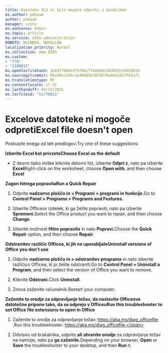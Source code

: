 ```yaml
---
title: Datoteke XLS ni bilo mogoče odpreti z dvoklikom
ms.author: pebaum
author: pebaum
manager: scotv
ms.audience: Admin
ms.topic: article
ms.service: o365-administration
ROBOTS: NOINDEX, NOFOLLOW
localization_priority: Normal
ms.collection: Adm_O365
ms.custom:
- "776"
- "2100015"
ms.openlocfilehash: 1eb977b0dcdf3f0ac77b09d61583b53cd5018031
ms.sourcegitcommit: 8bc60ec34bc1e40685e3976576e04a2623f63a7c
ms.translationtype: MT
ms.contentlocale: sl-SI
ms.lasthandoff: 04/15/2021
ms.locfileid: "51770611"
---
```

# <a name="excel-file-doesnt-open"></a><span data-ttu-id="ce9e0-102">Excelove datoteke ni mogoče odpreti</span><span class="sxs-lookup"><span data-stu-id="ce9e0-102">Excel file doesn't open</span></span>

<span data-ttu-id="ce9e0-103">Poskusite enega od teh predlogov:</span><span class="sxs-lookup"><span data-stu-id="ce9e0-103">Try one of these suggestions:</span></span>

<span data-ttu-id="ce9e0-104">**Izberite Excel kot privzeto**</span><span class="sxs-lookup"><span data-stu-id="ce9e0-104">**Choose Excel as the default**</span></span>

* <span data-ttu-id="ce9e0-105">Z desno tipko miške kliknite delovni list, izberite **Odpri z**, nato pa izberite **Excel**</span><span class="sxs-lookup"><span data-stu-id="ce9e0-105">Right-click on the worksheet, choose **Open with**, and then choose **Excel**</span></span>

<span data-ttu-id="ce9e0-106">**Zagon hitrega popravila**</span><span class="sxs-lookup"><span data-stu-id="ce9e0-106">**Run a Quick Repair**</span></span>

1. <span data-ttu-id="ce9e0-107">Odprite **nadzorno ploščo in > Programi > programi in funkcije.**</span><span class="sxs-lookup"><span data-stu-id="ce9e0-107">Go to **Control Panel > Programs > Programs and Features**.</span></span>

2. <span data-ttu-id="ce9e0-108">Izberite Officeov izdelek, ki ga želite popraviti, nato pa izberite **Spremeni**.</span><span class="sxs-lookup"><span data-stu-id="ce9e0-108">Select the Office product you want to repair, and then choose **Change**.</span></span>

3. <span data-ttu-id="ce9e0-109">Izberite možnost **Hitro popravilo** in nato **Popravi.**</span><span class="sxs-lookup"><span data-stu-id="ce9e0-109">Choose the **Quick Repair** option, and then choose **Repair**.</span></span>

<span data-ttu-id="ce9e0-110">**Odstranitev različic Officea, ki jih ne uporabljate**</span><span class="sxs-lookup"><span data-stu-id="ce9e0-110">**Uninstall versions of Office you don't use**</span></span>

1. <span data-ttu-id="ce9e0-111">Odprite **nadzorno ploščo in > odstranitev programa** in nato izberite različico Officea, ki jo želite odstraniti.</span><span class="sxs-lookup"><span data-stu-id="ce9e0-111">Go to **Control Panel > Uninstall a Program**, and then select the version of Office you want to remove.</span></span>

2. <span data-ttu-id="ce9e0-112">Kliknite **Odstrani.**</span><span class="sxs-lookup"><span data-stu-id="ce9e0-112">Click **Uninstall**.</span></span>

3. <span data-ttu-id="ce9e0-113">Znova zaženite računalnik.</span><span class="sxs-lookup"><span data-stu-id="ce9e0-113">Restart your computer.</span></span>

<span data-ttu-id="ce9e0-114">**Zaženite to orodje za odpravljanje težav, da nastavite Officeove datotečne pripone tako, da se odprejo v Officeu**</span><span class="sxs-lookup"><span data-stu-id="ce9e0-114">**Run this troubleshooter to set Office file extensions to open in Office**</span></span>

1. <span data-ttu-id="ce9e0-115">Zaženite to orodje za odpravljanje težav: https://aka.ms/diag_officefile .</span><span class="sxs-lookup"><span data-stu-id="ce9e0-115">Run this troubleshooter: https://aka.ms/diag_officefile.</span></span>

2. <span data-ttu-id="ce9e0-116">Odvisno od brskalnika, odprite **ali** **shranite orodje** za odpravljanje težav na namizje, nato pa **ga zaženite.**</span><span class="sxs-lookup"><span data-stu-id="ce9e0-116">Depending on your browser, **Open** or **Save** the troubleshooter to your desktop, and then **Run** it.</span></span>

